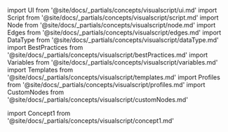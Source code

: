 import UI from '@site/docs/_partials/concepts/visualscript/ui.md'
import Script from '@site/docs/_partials/concepts/visualscript/script.md'
import Node from '@site/docs/_partials/concepts/visualscript/node.md'
import Edges from '@site/docs/_partials/concepts/visualscript/edges.md'
import DataType from '@site/docs/_partials/concepts/visualscript/dataType.md'
import BestPractices from '@site/docs/_partials/concepts/visualscript/bestPractices.md'
import Variables from '@site/docs/_partials/concepts/visualscript/variables.md'
import Templates from '@site/docs/_partials/concepts/visualscript/templates.md'
import Profiles from '@site/docs/_partials/concepts/visualscript/profiles.md'
import CustomNodes from '@site/docs/_partials/concepts/visualscript/customNodes.md'

import Concept1 from '@site/docs/_partials/concepts/visualscript/concept1.md'


<!-- core -->
<UI />
<Script />
<Node />
<Edges />
<DataType />
<!-- advanced -->
<BestPractices />
<Variables />
<Templates />
<Profiles />
<!-- mastery -->
<CustomNodes />


<Concept1 />
<Concept1 />
<Concept1 />
<Concept1 />
<Concept1 />
<Concept1 />

<!--
TODO: Concepts  (isolated from guided steps)

# Core
## Visualscript UI
Visualscript Workspace Panel
Visualscript Utility Panel
Visualscript Editor Panel
Visualscript Node Picker

## Script
Headful Script
Headless Script

## Node
### Node Type
Flow Node
Time Node
Async Node
Event Node
Function Node

### Essential Node
Event Node: onStart (entry point)
Event Node: onExecute (loop)
Flow Node: debugLog
Component Node: Get
Component Node: Set
Component Node: Listen
Component Node: Use
State Node: Get
State Node: Set
State Node: Listen
State Node: Use
Action Node: Dispatcher
Action Node: Consumer

## Edges: 
Edges: Flow Input
Edges: Flow Output
Edges: Value Input
Edges: Value Output

## Data Type
Data Type: Integer
Data Type: Float
Data Type: String
Data Type: Bool
Data Type: Vector N
Data Type: Matrix NxN  (up to 4)
Data Type: Entity
Data Type: Object  (like a dictionary/tables)
Data Type: Lists   (like python list) array of `any`
Data Type: Euler       (vec3 : orientation)
Data Type: Quaternion  (vec4 : orientation)

# Advanced (Non-Essentials)
Visualscript: Best Practices

## Variables
(What they are, How to use, create, edit and delete)
Variable Setter
Variable Getter
Variable Listener

## Templates   (aka Node Groups)
(What they are, How to use, create, edit, delete and apply)

## Node Profiles
Node Profiles: Core
Node Profiles: Scene
Node Profiles: Struct
Node Profiles: Engine   (future: might represent/abstract the features of the engine modules)
## Nodes: Complete List  (for later)

# Mastery Toolkit
Custom Node Creation
Bridge into Typescript
-->
